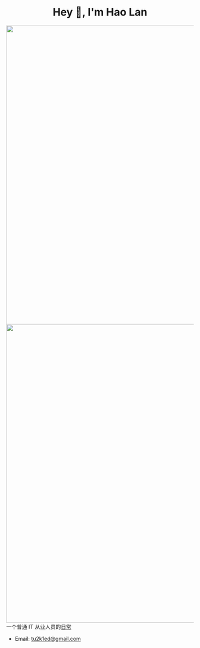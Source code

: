 <!--
**Hao-Lan/Hao-Lan** is a ✨ _special_ ✨ repository because its `README.md` (this file) appears on your GitHub profile.

Here are some ideas to get you started:

- 🔭 I’m currently working on ...
- 🌱 I’m currently learning ...
- 👯 I’m looking to collaborate on ...
- 🤔 I’m looking for help with ...
- 💬 Ask me about ...
- 📫 How to reach me: ...
- 😄 Pronouns: ...
- ⚡ Fun fact: ...
-->

<h1 align="center">Hey 👋, I'm Hao Lan</h1>
<img align="right" src="https://github-readme-stats.vercel.app/api?username=Hao-Lan&show_icons=true&icon_color=CE1D2D&text_color=718096&bg_color=ffffff&hide_title=true" width="800" />
<img align="right" src="https://leetcode.card.workers.dev/?username=da-pang-zhi&theme=wtf" width="800" />

一个普通 IT 从业人员的[日常](https://hao-lan.readthedocs.io)

- Email: tu2k1ed@gmail.com
